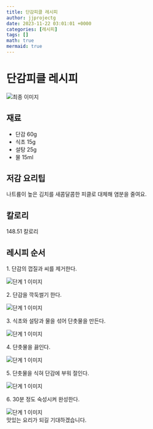 ```yaml
---
title: 단감피클 레시피
author: jjprojectg
date: 2023-11-22 03:01:01 +0000
categories: [레시피]
tags: []
math: true
mermaid: true
---
```

<meta name="og:type" content="website"/>
<meta charset="UTF-8"/>
<div class="header">
  <h1>단감피클 레시피</h1>
</div>

<div class="container my-4">
  <div class="row">
    <div class="col-12 col-md-6">
      <div class="recipe-image">
        <img src="http://www.foodsafetykorea.go.kr/uploadimg/20210128/20210128054056_1611823256080.jpg" class="step-image" alt="최종 이미지"/>
      </div>
    </div>
    <div class="col-12 col-md-6">
      <div class="ingredients">
        <h2>재료</h2>
        <ul class="card">
          <li> 단감 60g </li>
          <li>  식초 15g </li>
          <li>  설탕 25g </li>
          <li>  물 15ml </li>
</ul>
      </div>
    </div>
    <div class="col-12 col-md-6">
      <div class="ingredients">
        <h2>저감 요리팁</h2>
        <div class="card"> 
          <p>
            나트륨이 높은 김치를 새콤달콤한 피클로 대체해 염분을 줄여요.
          </p>
        </div>
      </div>
      <div class="ingredients">
        <h2>칼로리</h2>
        <div class="card"> 
          <p>
            148.51 칼로리
          </p>
        </div>
      </div>
    </div>
  </div>

  <h2 class="my-4">레시피 순서</h2>
  <div class="card recipe-card">
    <div class="card-body recipe-step">
      <p class="card-text step-description">1. 단감의 껍질과 씨를 제거한다.</p>
      <img src="http://www.foodsafetykorea.go.kr/uploadimg/20210128/20210128054123_1611823283009.JPG" alt="단계 1 이미지" class="step-image"/>
    </div>
  </div>
  <div class="card recipe-card">
    <div class="card-body recipe-step">
      <p class="card-text step-description">2. 단감을 깍둑썰기 한다.</p>
      <img src="http://www.foodsafetykorea.go.kr/uploadimg/20210128/20210128054135_1611823295849.JPG" alt="단계 1 이미지" class="step-image"/>
    </div>
  </div>
  <div class="card recipe-card">
    <div class="card-body recipe-step">
      <p class="card-text step-description">3. 식초와 설탕과 물을 섞어 단촛물을 만든다.</p>
      <img src="http://www.foodsafetykorea.go.kr/uploadimg/20210128/20210128054148_1611823308432.JPG" alt="단계 1 이미지" class="step-image"/>
    </div>
  </div>
  <div class="card recipe-card">
    <div class="card-body recipe-step">
      <p class="card-text step-description">4. 단촛물을 끓인다.</p>
      <img src="http://www.foodsafetykorea.go.kr/uploadimg/20210128/20210128054201_1611823321317.JPG" alt="단계 1 이미지" class="step-image"/>
    </div>
  </div>
  <div class="card recipe-card">
    <div class="card-body recipe-step">
      <p class="card-text step-description">5. 단촛물을 식혀 단감에 부워 절인다.</p>
      <img src="http://www.foodsafetykorea.go.kr/uploadimg/20210128/20210128054216_1611823336523.JPG" alt="단계 1 이미지" class="step-image"/>
    </div>
  </div>
  <div class="card recipe-card">
    <div class="card-body recipe-step">
      <p class="card-text step-description">6. 30분 정도 숙성시켜 완성한다.</p>
      <img src="http://www.foodsafetykorea.go.kr/uploadimg/20210128/20210128054228_1611823348472.JPG" alt="단계 1 이미지" class="step-image"/>
    </div>
  </div>

</div>
맛있는 요리가 되길 기대하겠습니다.
